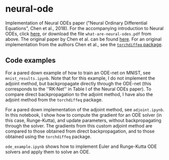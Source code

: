 # neural-ode
Implementation of Neural ODEs paper ("Neural Ordinary Differential Equations", Chen et al., 2018). For the accompanying introduction to Neural ODEs, click [here](https://raw.githubusercontent.com/ktcarr/neural-ode/master/what-are-neural-odes.pdf), or download the file ``what-are-neural-odes.pdf`` from above. The original paper by Chen et al. can be found [here](https://papers.nips.cc/paper/7892-neural-ordinary-differential-equations.pdf). For an original implementation from the authors Chen et al., see the [``torchdiffeq`` package](https://github.com/rtqichen/torchdiffeq).

## Code examples
For a pared down example of how to train an ODE-net on MNIST, see ``mnist_results.ipynb``. Note that for this example, I do not implement the adjoint method, but backpropagate directly through the ODE-net (this corresponds to the ''RK-Net'' in Table I of the Neural ODEs paper). To compare direct backpropagation to the adjoint method, I have also the adjoint method from the ``torchdiffeq`` package.

For a pared down implementation of the adjoint method, see ``adjoint.ipynb``. In this notebook, I show how to compute the gradient for an ODE solver (in this case, Runge-Kutta), and update parameters, without backpropagating through the solver. The gradients from this custom adjoint method are compared to those obtained from direct backpropagation, and to those obtained using the ``torchdiffeq`` package.

``ode_example.ipynb`` shows how to implement Euler and Runge-Kutta ODE solvers and apply them to solve an ODE.
